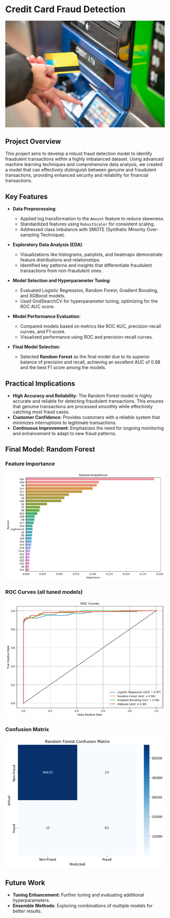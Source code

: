 # Credit Card Fraud Detection

![](Graphics/atm.jpg)

## Project Overview

This project aims to develop a robust fraud detection model to identify fraudulent transactions within a highly imbalanced dataset. Using advanced machine learning techniques and comprehensive data analysis, we created a model that can effectively distinguish between genuine and fraudulent transactions, providing enhanced security and reliability for financial transactions.

## Key Features

- **Data Preprocessing**:
  - Applied log transformation to the `Amount` feature to reduce skewness.
  - Standardized features using `RobustScaler` for consistent scaling.
  - Addressed class imbalance with SMOTE (Synthetic Minority Over-sampling Technique).

- **Exploratory Data Analysis (EDA)**:
  - Visualizations like histograms, pairplots, and heatmaps demonstrate feature distributions and relationships.
  - Identified key patterns and insights that differentiate fraudulent transactions from non-fraudulent ones.

- **Model Selection and Hyperparameter Tuning**:
  - Evaluated Logistic Regression, Random Forest, Gradient Boosting, and XGBoost models.
  - Used GridSearchCV for hyperparameter tuning, optimizing for the ROC AUC score.

- **Model Performance Evaluation**:
  - Compared models based on metrics like ROC AUC, precision-recall curves, and F1-score.
  - Visualized performance using ROC and precision-recall curves.

- **Final Model Selection**:
  - Selected **Random Forest** as the final model due to its superior balance of precision and recall, achieving an excellent AUC of 0.98 and the best F1 score among the models.

## Practical Implications

- **High Accuracy and Reliability**: The Random Forest model is highly accurate and reliable for detecting fraudulent transactions. This ensures that genuine transactions are processed smoothly while effectively catching most fraud cases.
- **Customer Confidence**: Provides customers with a reliable system that minimizes interruptions to legitimate transactions.
- **Continuous Improvement**: Emphasizes the need for ongoing monitoring and enhancement to adapt to new fraud patterns.

## Final Model: Random Forest

### Feature Importance
![Feature Importance](Graphics/featureImportance.png)

### ROC Curves (all tuned models)
![ROC Curves](Graphics/roc.png)

### Confusion Matrix
![Confusion Matrix](Graphics/confusionMatrix.png)

## Future Work

- **Tuning Enhancement**: Further tuning and evaluating additional hyperparameters.
- **Ensemble Methods**: Exploring combinations of multiple models for better results.
